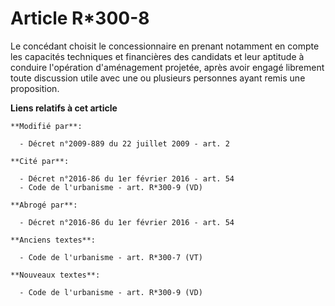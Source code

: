 # Article R*300-8

Le concédant choisit le concessionnaire en prenant notamment en compte les capacités techniques et financières des candidats
et leur aptitude à conduire l'opération d'aménagement projetée, après avoir engagé librement toute discussion utile avec une
ou plusieurs personnes ayant remis une proposition.

**Liens relatifs à cet article**

	**Modifié par**:

	  - Décret n°2009-889 du 22 juillet 2009 - art. 2

	**Cité par**:

	  - Décret n°2016-86 du 1er février 2016 - art. 54
	  - Code de l'urbanisme - art. R*300-9 (VD)

	**Abrogé par**:

	  - Décret n°2016-86 du 1er février 2016 - art. 54

	**Anciens textes**:

	  - Code de l'urbanisme - art. R*300-7 (VT)

	**Nouveaux textes**:

	  - Code de l'urbanisme - art. R*300-9 (VD)
